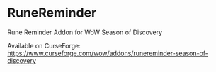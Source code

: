 # RuneReminder
Rune Reminder Addon for WoW Season of Discovery

Available on CurseForge: https://www.curseforge.com/wow/addons/runereminder-season-of-discovery
